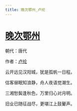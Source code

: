 ```yaml
---
title: 晚次鄂州_卢纶
---
```


# [晚次鄂州](http://so.gushiwen.org/view_14705.aspx)

朝代：唐代

作者：[卢纶](http://so.gushiwen.org/author_583.aspx)

云开远见汉阳城，犹是孤帆一日程。

估客昼眠知浪静，舟人夜语觉潮生。

三湘愁鬓逢秋色，万里归心对月明。

旧业已随征战尽，更堪江上鼓鼙声。